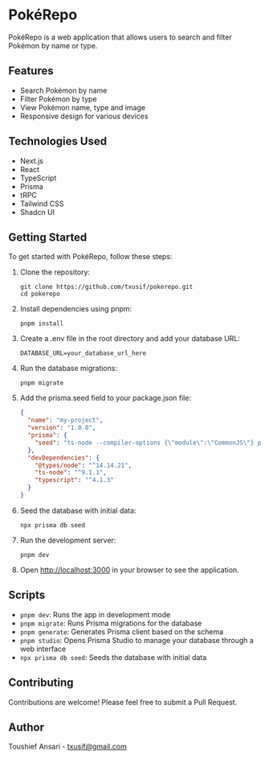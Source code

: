 # PokéRepo

PokéRepo is a web application that allows users to search and filter Pokémon by name or type.

## Features

- Search Pokémon by name
- Filter Pokémon by type
- View Pokémon name, type and image
- Responsive design for various devices

## Technologies Used

- Next.js
- React
- TypeScript
- Prisma
- tRPC
- Tailwind CSS
- Shadcn UI

## Getting Started

To get started with PokéRepo, follow these steps:

1. Clone the repository:

   ```
   git clone https://github.com/txusif/pokerepo.git
   cd pokerepo
   ```

2. Install dependencies using pnpm:

   ```
   pnpm install
   ```

3. Create a .env file in the root directory and add your database URL:

   ```
   DATABASE_URL=your_database_url_here
   ```

4. Run the database migrations:

   ```
   pnpm migrate
   ```

5. Add the prisma.seed field to your package.json file:

   ```json
   {
     "name": "my-project",
     "version": "1.0.0",
     "prisma": {
       "seed": "ts-node --compiler-options {\"module\":\"CommonJS\"} prisma/seed.ts"
     },
     "devDependencies": {
       "@types/node": "^14.14.21",
       "ts-node": "^9.1.1",
       "typescript": "^4.1.3"
     }
   }
   ```

6. Seed the database with initial data:

   ```
   npx prisma db seed
   ```

7. Run the development server:

   ```
   pnpm dev
   ```

8. Open [http://localhost:3000](http://localhost:3000) in your browser to see the application.

## Scripts

- `pnpm dev`: Runs the app in development mode
- `pnpm migrate`: Runs Prisma migrations for the database
- `pnpm generate`: Generates Prisma client based on the schema
- `pnpm studio`: Opens Prisma Studio to manage your database through a web interface
- `npx prisma db seed`: Seeds the database with initial data

## Contributing

Contributions are welcome! Please feel free to submit a Pull Request.

## Author

Toushief Ansari - [txusif@gmail.com](mailto:txusif@gmail.com)

